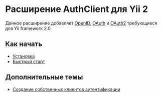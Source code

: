 Расширение AuthClient для Yii 2
==============================

Данное расширение добавляет [OpenID](http://openid.net/), [OAuth](http://oauth.net/) и [OAuth2](http://oauth.net/2/)
требующиеся для Yii framework 2.0.


Как начать
---------------

* [Установка](installation.md)
* [Быстрый старт](quick-start.md)

Дополнительные темы
-----------------

* [Создание собственных клиентов аутентификации](creating-your-own-auth-clients.md)